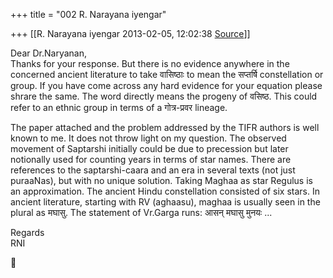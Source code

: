 +++
title = "002 R. Narayana iyengar"

+++
[[R. Narayana iyengar	2013-02-05, 12:02:38 [Source](https://groups.google.com/g/bvparishat/c/s6TLpoP2opY)]]



Dear Dr.Naryanan,  
Thanks for your response. But there is no evidence anywhere in the concerned ancient literature to take वासिष्ठाः to mean the सप्तर्षि
constellation or group. If you have come across any hard evidence for your equation please shrare the same. The word directly means the progeny of वसिष्ठ. This could refer to an ethnic group in terms of a गोत्र-प्रवर lineage.  
  
The paper attached and the problem addressed by the TIFR authors is well known to me. It does not throw light on my question. The observed movement of Saptarshi initially could be due to precession but later notionally used for counting years in terms of star names. There are references to the saptarshi-caara and an era in several texts (not just puraaNas), but with no unique solution. Taking Maghaa as star Regulus is an approximation. The ancient Hindu constellation consisted of six stars. In ancient literature, starting with RV (aghaasu), maghaa is usually seen in the plural as मघासु. The statement of Vr.Garga runs: आसन् मघासु मुनयः ...  
  
Regards  
RNI



